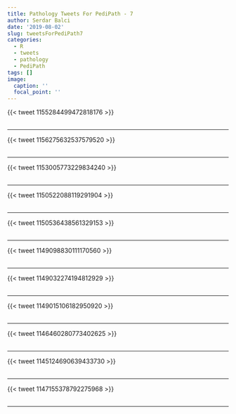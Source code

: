 ```yaml
---
title: Pathology Tweets For PediPath - 7
author: Serdar Balci
date: '2019-08-02'
slug: tweetsForPediPath7
categories:
  - R
  - tweets
  - pathology
  - PediPath
tags: []
image:
  caption: ''
  focal_point: ''
---
```



{{< tweet 1155284499472818176 >}}
<br>
<br>
<hr>
{{< tweet 1156275632537579520 >}}
<br>
<br>
<hr>
{{< tweet 1153005773229834240 >}}
<br>
<br>
<hr>
{{< tweet 1150522088119291904 >}}
<br>
<br>
<hr>
{{< tweet 1150536438561329153 >}}
<br>
<br>
<hr>
{{< tweet 1149098830111170560 >}}
<br>
<br>
<hr>
{{< tweet 1149032274194812929 >}}
<br>
<br>
<hr>
{{< tweet 1149015106182950920 >}}
<br>
<br>
<hr>
{{< tweet 1146460280773402625 >}}
<br>
<br>
<hr>
{{< tweet 1145124690639433730 >}}
<br>
<br>
<hr>
{{< tweet 1147155378792275968 >}}
<br>
<br>
<hr>
